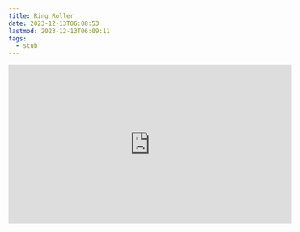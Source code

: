```yaml
---
title: Ring Roller
date: 2023-12-13T06:08:53
lastmod: 2023-12-13T06:09:11
tags:
  - stub
---
```


<div class="video-grid">

<div class="iframe-16-9-container">
<iframe class="youTubeIframe" width="560" height="315" src="https://www.youtube.com/embed/Z0x3t-vcijk" title="YouTube video player" frameborder="0" allow="accelerometer; autoplay; clipboard-write; encrypted-media; gyroscope; picture-in-picture; web-share" allowfullscreen></iframe>
</div>
</div>
